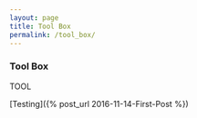 ```yaml
---
layout: page
title: Tool Box
permalink: /tool_box/
---
```


### Tool Box

TOOL

[Testing]({% post_url 2016-11-14-First-Post %})
